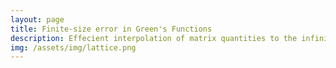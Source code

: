 ```yaml
---
layout: page
title: Finite-size error in Green's Functions
description: Effecient interpolation of matrix quantities to the infinite limit
img: /assets/img/lattice.png
---
```


